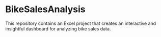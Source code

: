 # BikeSalesAnalysis
This repository contains an Excel project that creates an interactive and insightful dashboard for analyzing bike sales data. 
